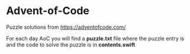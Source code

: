 # Advent-of-Code
Puzzle solutions from https://adventofcode.com/

For each day AoC you will find a **puzzle.txt** file where the puzzle entry is and the code to solve the puzzle is in **contents.swift**
